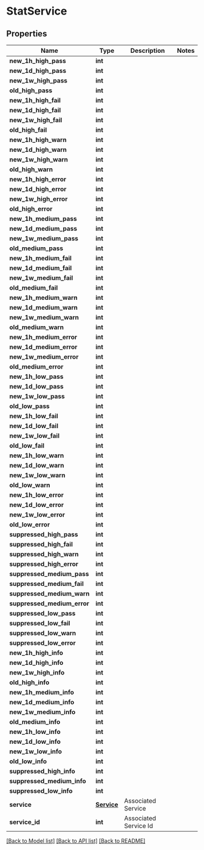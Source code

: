 # StatService

## Properties
Name | Type | Description | Notes
------------ | ------------- | ------------- | -------------
**new_1h_high_pass** | **int** |  | 
**new_1d_high_pass** | **int** |  | 
**new_1w_high_pass** | **int** |  | 
**old_high_pass** | **int** |  | 
**new_1h_high_fail** | **int** |  | 
**new_1d_high_fail** | **int** |  | 
**new_1w_high_fail** | **int** |  | 
**old_high_fail** | **int** |  | 
**new_1h_high_warn** | **int** |  | 
**new_1d_high_warn** | **int** |  | 
**new_1w_high_warn** | **int** |  | 
**old_high_warn** | **int** |  | 
**new_1h_high_error** | **int** |  | 
**new_1d_high_error** | **int** |  | 
**new_1w_high_error** | **int** |  | 
**old_high_error** | **int** |  | 
**new_1h_medium_pass** | **int** |  | 
**new_1d_medium_pass** | **int** |  | 
**new_1w_medium_pass** | **int** |  | 
**old_medium_pass** | **int** |  | 
**new_1h_medium_fail** | **int** |  | 
**new_1d_medium_fail** | **int** |  | 
**new_1w_medium_fail** | **int** |  | 
**old_medium_fail** | **int** |  | 
**new_1h_medium_warn** | **int** |  | 
**new_1d_medium_warn** | **int** |  | 
**new_1w_medium_warn** | **int** |  | 
**old_medium_warn** | **int** |  | 
**new_1h_medium_error** | **int** |  | 
**new_1d_medium_error** | **int** |  | 
**new_1w_medium_error** | **int** |  | 
**old_medium_error** | **int** |  | 
**new_1h_low_pass** | **int** |  | 
**new_1d_low_pass** | **int** |  | 
**new_1w_low_pass** | **int** |  | 
**old_low_pass** | **int** |  | 
**new_1h_low_fail** | **int** |  | 
**new_1d_low_fail** | **int** |  | 
**new_1w_low_fail** | **int** |  | 
**old_low_fail** | **int** |  | 
**new_1h_low_warn** | **int** |  | 
**new_1d_low_warn** | **int** |  | 
**new_1w_low_warn** | **int** |  | 
**old_low_warn** | **int** |  | 
**new_1h_low_error** | **int** |  | 
**new_1d_low_error** | **int** |  | 
**new_1w_low_error** | **int** |  | 
**old_low_error** | **int** |  | 
**suppressed_high_pass** | **int** |  | 
**suppressed_high_fail** | **int** |  | 
**suppressed_high_warn** | **int** |  | 
**suppressed_high_error** | **int** |  | 
**suppressed_medium_pass** | **int** |  | 
**suppressed_medium_fail** | **int** |  | 
**suppressed_medium_warn** | **int** |  | 
**suppressed_medium_error** | **int** |  | 
**suppressed_low_pass** | **int** |  | 
**suppressed_low_fail** | **int** |  | 
**suppressed_low_warn** | **int** |  | 
**suppressed_low_error** | **int** |  | 
**new_1h_high_info** | **int** |  | 
**new_1d_high_info** | **int** |  | 
**new_1w_high_info** | **int** |  | 
**old_high_info** | **int** |  | 
**new_1h_medium_info** | **int** |  | 
**new_1d_medium_info** | **int** |  | 
**new_1w_medium_info** | **int** |  | 
**old_medium_info** | **int** |  | 
**new_1h_low_info** | **int** |  | 
**new_1d_low_info** | **int** |  | 
**new_1w_low_info** | **int** |  | 
**old_low_info** | **int** |  | 
**suppressed_high_info** | **int** |  | 
**suppressed_medium_info** | **int** |  | 
**suppressed_low_info** | **int** |  | 
**service** | [**Service**](Service.md) | Associated Service | 
**service_id** | **int** | Associated Service Id | 

[[Back to Model list]](../README.md#documentation-for-models) [[Back to API list]](../README.md#documentation-for-api-endpoints) [[Back to README]](../README.md)


